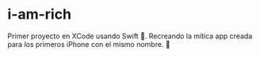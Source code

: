# i-am-rich
Primer proyecto en XCode usando Swift 🥵. Recreando la mítica app creada para los primeros iPhone con el mismo nombre. 🤑

